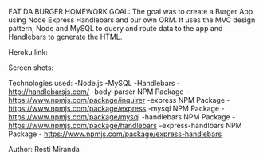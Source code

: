 EAT DA BURGER HOMEWORK
GOAL: 
The goal was to create a Burger App using Node Express Handlebars and our own ORM. It uses the MVC design pattern, Node and MySQL to query and route data to the app and Handlebars to generate the HTML.

Heroku link:


Screen shots:






Technologies used:
-Node.js
-MySQL
-Handlebars - http://handlebarsjs.com/
-body-parser NPM Package - https://www.npmjs.com/package/inquirer
-express NPM Package - https://www.npmjs.com/package/express
-mysql NPM Package - https://www.npmjs.com/package/mysql
-handlebars NPM Package - https://www.npmjs.com/package/handlebars
-express-handlbars NPM Package - https://www.npmjs.com/package/express-handlebars

Author:
Resti Miranda
